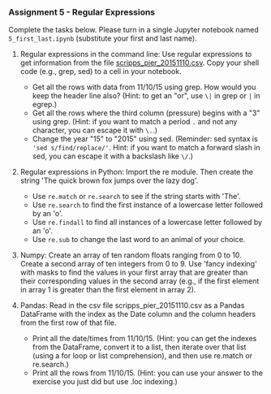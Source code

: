 ### Assignment 5 - Regular Expressions

Complete the tasks below. Please turn in a single Jupyter notebook named `5_first_last.ipynb` (substitute your first and last name).

1. Regular expressions in the command line: Use regular expressions to get information from the file [scripps_pier_20151110.csv](https://github.com/cuttlefishh/python-for-data-analysis/blob/master/data/scripps_pier_20151110.csv). Copy your shell code (e.g., grep, sed) to a cell in your notebook.
    * Get all the rows with data from 11/10/15 using grep. How would you keep the header line also? (Hint: to get an "or", use `\|` in grep or `|` in egrep.) 
    * Get all the rows where the third column (pressure) begins with a "3" using grep. (Hint: if you want to match a period `.` and not any character, you can escape it with `\.`.)
    * Change the year "15" to "2015" using sed. (Reminder: sed syntax is `'sed s/find/replace/'`. Hint: if you want to match a forward slash in sed, you can escape it with a backslash like `\/`.)

2. Regular expressions in Python: Import the re module. Then create the string 'The quick brown fox jumps over the lazy dog'.
    * Use `re.match` or `re.search` to see if the string starts with 'The'.
    * Use `re.search` to find the first instance of a lowercase letter followed by an 'o'.
    * Use `re.findall` to find all instances of a lowercase letter followed by an 'o'.
    * Use `re.sub` to change the last word to an animal of your choice.

3. Numpy: Create an array of ten random floats ranging from 0 to 10. Create a second array of ten integers from 0 to 9. Use 'fancy indexing' with masks to find the values in your first array that are greater than their corresponding values in the second array (e.g., if the first element in array 1 is greater than the first element in array 2).

4. Pandas: Read in the csv file scripps_pier_20151110.csv as a Pandas DataFrame with the index as the Date column and the column headers from the first row of that file.
    * Print all the date/times from 11/10/15. (Hint: you can get the indexes from the DataFrame, convert it to a list, then iterate over that list (using a for loop or list comprehension), and then use re.match or re.search.)
    * Print all the rows from 11/10/15. (Hint: you can use your answer to the exercise you just did but use .loc indexing.)
